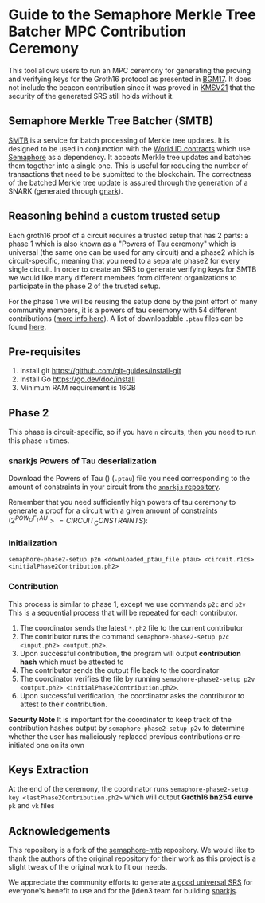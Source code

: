 # Guide to the Semaphore Merkle Tree Batcher MPC Contribution Ceremony

This tool allows users to run an MPC ceremony for generating the proving and verifying keys for the Groth16 protocol as presented in [BGM17](https://eprint.iacr.org/2017/1050.pdf). It does not include the beacon contribution since it was proved in [KMSV21](https://eprint.iacr.org/2021/219.pdf) that the security of the generated SRS still holds without it.

## Semaphore Merkle Tree Batcher (SMTB)

[SMTB](http://github.com/worldcoin/semaphore-phase2-setup/) is a service for batch processing of Merkle tree updates. It is designed to be used in conjunction with the [World ID contracts](https://github.com/worldcoin/world-id-contracts) which use [Semaphore](https://github.com/semaphore-protocol/semaphore) as a dependency. It accepts Merkle tree updates and batches them together into a single one. This is useful for reducing the number of transactions that need to be submitted to the blockchain. The correctness of the batched Merkle tree update is assured through the generation of a SNARK (generated through [gnark](https://github.com/ConsenSys/gnark)).

## Reasoning behind a custom trusted setup

Each groth16 proof of a circuit requires a trusted setup that has 2 parts: a phase 1 which is also known as a "Powers of Tau ceremony" which is universal (the same one can be used for any circuit) and a phase2 which is circuit-specific, meaning that you need to a separate phase2 for every single circuit. In order to create an SRS to generate verifying keys for SMTB we would like many different members from different organizations to participate in the phase 2 of the trusted setup.

For the phase 1 we will be reusing the setup done by the joint effort of many community members, it is a powers of tau ceremony with 54 different contributions ([more info here](https://github.com/privacy-scaling-explorations/perpetualpowersoftau)). A list of downloadable `.ptau` files can be found [here](https://github.com/iden3/snarkjs/blob/master/README.md#7-prepare-phase-2).

## Pre-requisites

1. Install git https://github.com/git-guides/install-git
2. Install Go https://go.dev/doc/install
3. Minimum RAM requirement is 16GB

## Phase 2

This phase is circuit-specific, so if you have `n` circuits, then you need to run this phase `n` times.

### snarkjs Powers of Tau deserialization

Download the Powers of Tau () (`.ptau`) file you need corresponding to the amount of constraints in your circuit from the [`snarkjs` repository](https://github.com/iden3/snarkjs#7-prepare-phase-2).

Remember that you need sufficiently high powers of tau ceremony to generate a proof for a circuit with a given amount of constraints ($2^{POW_OF_TAU} >= CIRCUIT_CONSTRAINTS$):

### Initialization

`semaphore-phase2-setup p2n <downloaded_ptau_file.ptau> <circuit.r1cs> <initialPhase2Contribution.ph2>`

### Contribution

This process is similar to phase 1, except we use commands `p2c` and `p2v`
This is a sequential process that will be repeated for each contributor.

1. The coordinator sends the latest `*.ph2` file to the current contributor
2. The contributor runs the command `semaphore-phase2-setup p2c <input.ph2> <output.ph2>`.
3. Upon successful contribution, the program will output **contribution hash** which must be attested to
4. The contributor sends the output file back to the coordinator
5. The coordinator verifies the file by running `semaphore-phase2-setup p2v <output.ph2> <initialPhase2Contribution.ph2>`.
6. Upon successful verification, the coordinator asks the contributor to attest to their contribution.

**Security Note** It is important for the coordinator to keep track of the contribution hashes output by `semaphore-phase2-setup p2v` to determine whether the user has maliciously replaced previous contributions or re-initiated one on its own

## Keys Extraction

At the end of the ceremony, the coordinator runs `semaphore-phase2-setup key <lastPhase2Contribution.ph2>` which will output **Groth16 bn254 curve** `pk` and `vk` files

## Acknowledgements

This repository is a fork of the [semaphore-mtb](https://github.com/worldcoin/semaphore-mtb) repository. We would like to thank the authors of the original repository for their work as this project is a slight tweak of the original work to fit our needs.

We appreciate the community efforts to generate [a good universal SRS](https://github.com/privacy-scaling-explorations/perpetualpowersoftau) for everyone's benefit to use and for the [iden3 team for building [snarkjs](https://github.com/iden3/snarkjs).
